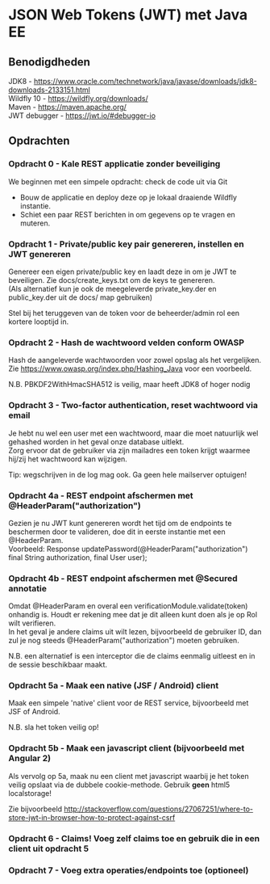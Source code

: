 JSON Web Tokens (JWT) met Java EE
=================================

Benodigdheden
-------------
JDK8 - https://www.oracle.com/technetwork/java/javase/downloads/jdk8-downloads-2133151.html  
Wildfly 10 - https://wildfly.org/downloads/  
Maven - https://maven.apache.org/  
JWT debugger - https://jwt.io/#debugger-io


Opdrachten
----------

### Opdracht 0 - Kale REST applicatie zonder beveiliging
We beginnen met een simpele opdracht: check de code uit via Git
* Bouw de applicatie en deploy deze op je lokaal draaiende Wildfly instantie.
* Schiet een paar REST berichten in om gegevens op te vragen en muteren.

### Opdracht 1 - Private/public key pair genereren, instellen en JWT genereren
Genereer een eigen private/public key en laadt deze in om je JWT te beveiligen. Zie docs/create_keys.txt om de keys te genereren.  
(Als alternatief kun je ook de meegeleverde private_key.der en public_key.der uit de docs/ map gebruiken)

Stel bij het teruggeven van de token voor de beheerder/admin rol een kortere looptijd in.

### Opdracht 2 - Hash de wachtwoord velden conform OWASP
Hash de aangeleverde wachtwoorden voor zowel opslag als het vergelijken.  
Zie https://www.owasp.org/index.php/Hashing_Java voor een voorbeeld.

N.B. PBKDF2WithHmacSHA512 is veilig, maar heeft JDK8 of hoger nodig

### Opdracht 3 - Two-factor authentication, reset wachtwoord via email
Je hebt nu wel een user met een wachtwoord, maar die moet natuurlijk wel gehashed worden in het geval onze database uitlekt.  
Zorg ervoor dat de gebruiker via zijn mailadres een token krijgt waarmee hij/zij het wachtwoord kan wijzigen.

Tip: wegschrijven in de log mag ook. Ga geen hele mailserver optuigen!

### Opdracht 4a - REST endpoint afschermen met @HeaderParam("authorization")
Gezien je nu JWT kunt genereren wordt het tijd om de endpoints te beschermen door te valideren, doe dit in eerste instantie met een @HeaderParam.  
Voorbeeld: Response updatePassword(@HeaderParam("authorization") final String authorization, final User user);

### Opdracht 4b - REST endpoint afschermen met @Secured annotatie
Omdat @HeaderParam en overal een verificationModule.validate(token) onhandig is. Houdt er rekening mee dat je dit alleen kunt doen als je op Rol wilt verifieren.  
In het geval je andere claims uit wilt lezen, bijvoorbeeld de gebruiker ID, dan zul je nog steeds @HeaderParam("authorization") moeten gebruiken.

N.B. een alternatief is een interceptor die de claims eenmalig uitleest en in de sessie beschikbaar maakt.

### Opdracht 5a - Maak een native (JSF / Android) client
Maak een simpele 'native' client voor de REST service, bijvoorbeeld met JSF of Android.

N.B. sla het token veilig op! 

### Opdracht 5b - Maak een javascript client (bijvoorbeeld met Angular 2)
Als vervolg op 5a, maak nu een client met javascript waarbij je het token veilig opslaat via de dubbele cookie-methode. Gebruik **geen** html5 localstorage!

Zie bijvoorbeeld http://stackoverflow.com/questions/27067251/where-to-store-jwt-in-browser-how-to-protect-against-csrf

### Opdracht 6 - Claims! Voeg zelf claims toe en gebruik die in een client uit opdracht 5

### Opdracht 7 - Voeg extra operaties/endpoints toe (optioneel)